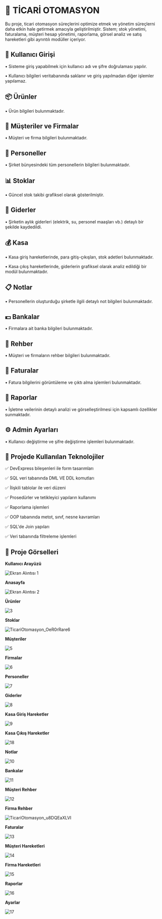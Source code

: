 # 🚀 **TİCARİ OTOMASYON**

Bu proje, ticari otomasyon süreçlerini optimize etmek ve yönetim süreçlerni daha etkin hale getirmek amacıyla geliştirilmiştir. Sistem; stok yönetimi, faturalama, müşteri hesap yönetimi, raporlama, görsel analiz ve satış hareketleri gibi ayrıntılı modüller içeriyor.

👤 **Kullanıcı Girişi**
---

• Sisteme giriş yapabilmek için kullanıcı adı ve şifre doğrulaması yapılır.

• Kullanıcı bilgileri veritabanında saklanır ve giriş yapılmadan diğer işlemler yapılamaz.

📦 **Ürünler**
---

• Ürün bilgileri bulunmaktadır.

👥 **Müşteriler ve Firmalar**
---

• Müşteri ve firma bilgileri bulunmaktadır.

🪪 **Personeller**
---

• Şirket bünyesindeki tüm personellerin bilgileri bulunmaktadır.

📊 **Stoklar**
---

• Güncel stok takibi grafiksel olarak gösterilmiştir.

📝 **Giderler**
---

• Şirketin aylık giderleri (elektrik, su, personel maaşları vb.) detaylı bir şekilde kaydedildi.

💰 **Kasa**
---

• Kasa giriş hareketlerinde, para gitiş-çıkışları, stok adetleri bulunmaktadır.

• Kasa çıkış hareketlerinde, giderlerin grafiksel olarak analiz edildiği bir modül bulunmaktadır.

📋 **Notlar**
---

• Personellerin oluşturduğu şirketle ilgili detaylı not bilgileri bulunmaktadır.

💵 **Bankalar**
---

•  Firmalara ait banka bilgileri bulunmaktadır.

📱 **Rehber**
---

• Müşteri ve firmaların rehber bilgileri bulunmaktadır.

🧾 **Faturalar**
---

• Fatura bilgilerini görüntüleme ve çıktı alma işlemleri bulunmaktadır.

📄 **Raporlar**
---

• İşletme veilerinin detaylı analizi ve görselleştirilmesi için kapsamlı özellikler sunmaktadır.

⚙️ **Admin Ayarları**
---

• Kullanıcı değiştirme ve şifre değiştirme işlemleri bulunmaktadır.

 📌 **Projede Kullanılan Teknolojiler**
--

✅ DevExpress bileşenleri ile form tasarımları

✅ SQL veri tabanında DML VE DDL komutları

✅ İlişkili tablolar ile veri düzeni

✅ Prosedürler ve tetikleyici yapıların kullanımı

✅ Raporlama işlemleri

✅ OOP tabanında metot, sınıf, nesne kavramları

✅ SQL'de Join yapıları

✅ Veri tabanında filtreleme işlemleri

📌 **Proje Görselleri**
---

**Kullanıcı Arayüzü**

![Ekran Alıntısı 1](https://github.com/user-attachments/assets/c9f40a7e-78ad-4f33-be13-b4b5227ed765)

**Anasayfa**

![Ekran Alıntısı 2](https://github.com/user-attachments/assets/499dbd12-14d4-475d-ad30-8a481fa36d86)

**Ürünler**

![3](https://github.com/user-attachments/assets/9339acf2-be2a-4c9d-a84a-8b47bcfa8d02)

**Stoklar**

![TicariOtomasyon_OeR0rRare6](https://github.com/user-attachments/assets/9152814a-7528-4ab0-865f-017fe77da4cc)

**Müşteriler**

![5](https://github.com/user-attachments/assets/d90ebf8e-455e-4e54-a007-ef7461ed726a)

**Firmalar**

![6](https://github.com/user-attachments/assets/5a27f549-8cec-4e43-bd83-b8eb18a398d4)

**Personeller**

![7](https://github.com/user-attachments/assets/a91f0a77-9c00-4a4a-adda-aa1dd35df646)

**Giderler**

![8](https://github.com/user-attachments/assets/0c877d87-3e3e-4d89-8a6f-6765501c5d73)

**Kasa Giriş Hareketler**

![9](https://github.com/user-attachments/assets/336cd1d8-8146-4652-b968-31367d23cc97)

**Kasa Çıkış Hareketler**

![18](https://github.com/user-attachments/assets/c7494e63-16ca-4180-a02f-d5b085d4ea13)

**Notlar**

![10](https://github.com/user-attachments/assets/13d99d3b-a938-439c-9eb7-e1648a9b5972)

**Bankalar**

![11](https://github.com/user-attachments/assets/aa2c77d6-7239-4e93-a55c-ea1230fd4191)

**Müşteri Rehber**

![12](https://github.com/user-attachments/assets/c4509dd2-dbcf-4edd-a4b1-589d5519f9b5)

**Firma Rehber**

![TicariOtomasyon_u8DQEaXLVI](https://github.com/user-attachments/assets/69acc070-36c4-4c17-b803-9fb219616285)

**Faturalar**

![13](https://github.com/user-attachments/assets/b9a9a218-ad88-483d-971a-2f7a5e0d2b76)

**Müşteri Hareketleri**

![14](https://github.com/user-attachments/assets/e87a7f53-5dbd-49ad-8fa3-0dfe77870c12)

**Firma Hareketleri**

![15](https://github.com/user-attachments/assets/f2d671fd-eafd-40d7-8207-70a20b148106)

**Raporlar**

![16](https://github.com/user-attachments/assets/a4483de4-1a92-4bfd-a183-fdfa66220128)

**Ayarlar**

![17](https://github.com/user-attachments/assets/4c791010-1a76-41a8-9bd4-1675c9694ce8)










